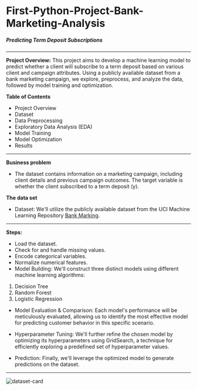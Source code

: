 # First-Python-Project-Bank-Marketing-Analysis

##### Predicting Term Deposit Subscriptions
********
**Project Overview:**
This project aims to develop a machine learning model to predict whether a client will subscribe to a term deposit based on various client and campaign attributes. Using a publicly available dataset from a bank marketing campaign, we explore, preprocess, and analyze the data, followed by model training and optimization.

**Table of Contents**
- Project Overview
- Dataset
- Data Preprocessing
- Exploratory Data Analysis (EDA)
- Model Training
- Model Optimization
- Results

****************
**Business problem**
- The dataset contains information on a marketing campaign, including client details and previous campaign outcomes. The target variable is whether the client subscribed to a term deposit (y).

**The data set**
- Dataset: We'll utilize the publicly available dataset from the UCI Machine Learning Repository [Bank Marking](https://archive.ics.uci.edu/dataset/222/bank+marketing).

*********
**Steps:**

- Load the dataset.
- Check for and handle missing values.
- Encode categorical variables.
- Normalize numerical features.
- Model Building:  We'll construct three distinct models using different machine learning algorithms:
1. Decision Tree
1. Random Forest
1. Logistic Regression

- Model Evaluation & Comparison: Each model's performance will be meticulously evaluated, allowing us to identify the most effective model for predicting customer behavior in this specific scenario.

- Hyperparameter Tuning: We'll further refine the chosen model by optimizing its hyperparameters using GridSearch, a technique for efficiently exploring a predefined set of hyperparameter values.

- Prediction: Finally, we'll leverage the optimized model to generate predictions on the dataset.

***********

  ![dataset-card](https://github.com/ShimaaMobark/First-Python-Project-Bank-Marketing-Analysis/assets/156829796/d8b126b2-0e65-4025-b46b-f717932d33d5)



